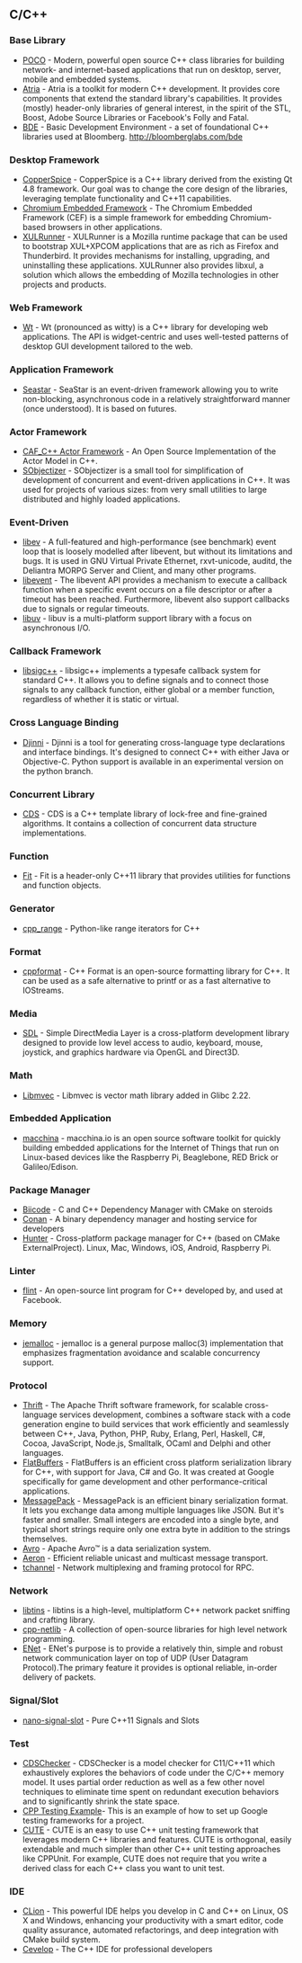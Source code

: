 ## C/C++

### Base Library
- [POCO](http://pocoproject.org/) - Modern, powerful open source C++ class libraries for building network- and internet-based applications that run on desktop, server, mobile and embedded systems.
- [Atria](http://abletonag.github.io/atria/) - Atria is a toolkit for modern C++ development. It provides core components that extend the standard library's capabilities. It provides (mostly) header-only libraries of general interest, in the spirit of the STL, Boost, Adobe Source Libraries or Facebook's Folly and Fatal.
- [BDE](https://github.com/bloomberg/bde) - Basic Development Environment - a set of foundational C++ libraries used at Bloomberg. http://bloomberglabs.com/bde

### Desktop Framework
- [CopperSpice](http://www.copperspice.com/) - CopperSpice is a C++ library derived from the existing Qt 4.8 framework. Our goal was to change the core design of the libraries, leveraging template functionality and C++11 capabilities.
- [Chromium Embedded Framework](https://bitbucket.org/chromiumembedded/cef) - The Chromium Embedded Framework (CEF) is a simple framework for embedding Chromium-based browsers in other applications.
- [XULRunner](https://developer.mozilla.org/en-US/docs/Mozilla/Projects/XULRunner) - XULRunner is a Mozilla runtime package that can be used to bootstrap XUL+XPCOM applications that are as rich as Firefox and Thunderbird. It provides mechanisms for installing, upgrading, and uninstalling these applications. XULRunner also provides libxul, a solution which allows the embedding of Mozilla technologies in other projects and products.

### Web Framework
- [Wt](http://www.webtoolkit.eu/wt) - Wt (pronounced as witty) is a C++ library for developing web applications. The API is widget-centric and uses well-tested patterns of desktop GUI development tailored to the web. 

### Application Framework
- [Seastar](https://github.com/scylladb/seastar) - SeaStar is an event-driven framework allowing you to write non-blocking, asynchronous code in a relatively straightforward manner (once understood). It is based on futures.

### Actor Framework
- [CAF_C++ Actor Framework](http://actor-framework.org/) - An Open Source Implementation  of the Actor Model in C++.
- [SObjectizer](http://sourceforge.net/projects/sobjectizer/) - SObjectizer is a small tool for simplification of development of concurrent and event-driven applications in C++. It was used for projects of various sizes: from very small utilities to large distributed and highly loaded applications.

### Event-Driven
- [libev](http://software.schmorp.de/pkg/libev.html) - A full-featured and high-performance (see benchmark) event loop that is loosely modelled after libevent, but without its limitations and bugs. It is used in GNU Virtual Private Ethernet, rxvt-unicode, auditd, the Deliantra MORPG Server and Client, and many other programs.
- [libevent](http://libevent.org/) - The libevent API provides a mechanism to execute a callback function when a specific event occurs on a file descriptor or after a timeout has been reached. Furthermore, libevent also support callbacks due to signals or regular timeouts.
- [libuv](http://libuv.org/) - libuv is a multi-platform support library with a focus on asynchronous I/O.

### Callback Framework
- [libsigc++](http://libsigc.sourceforge.net/) - libsigc++ implements a typesafe callback system for standard C++. It allows you to define signals and to connect those signals to any callback function, either global or a member function, regardless of whether it is static or virtual.

### Cross Language Binding
- [Djinni](https://github.com/dropbox/djinni) - Djinni is a tool for generating cross-language type declarations and interface bindings. It's designed to connect C++ with either Java or Objective-C. Python support is available in an experimental version on the python branch.

### Concurrent Library
- [CDS](http://libcds.sourceforge.net/) - CDS is a C++ template library of lock-free and fine-grained algorithms. It contains a collection of concurrent data structure implementations.

### Function
- [Fit](https://github.com/pfultz2/Fit) - Fit is a header-only C++11 library that provides utilities for functions and function objects.

### Generator
- [cpp_range](https://github.com/whoshuu/cpp_range) - Python-like range iterators for C++

### Format
- [cppformat](https://github.com/cppformat/cppformat) - C++ Format is an open-source formatting library for C++. It can be used as a safe alternative to printf or as a fast alternative to IOStreams.

### Media
- [SDL](http://www.libsdl.org/) - Simple DirectMedia Layer is a cross-platform development library designed to provide low level access to audio, keyboard, mouse, joystick, and graphics hardware via OpenGL and Direct3D.

### Math
- [Libmvec](https://sourceware.org/glibc/wiki/libmvec) - Libmvec is vector math library added in Glibc 2.22.

### Embedded Application
- [macchina](http://macchina.io/) - macchina.io is an open source software toolkit for quickly building embedded applications for the Internet of Things that run on Linux-based devices like the Raspberry Pi, Beaglebone, RED Brick or Galileo/Edison.

### Package Manager
- [Biicode](https://www.biicode.com/) - C and C++ Dependency Manager with CMake on steroids
- [Conan](https://github.com/conan-io/conan) - A binary dependency manager and hosting service for developers
- [Hunter](https://github.com/ruslo/hunter) - Cross-platform package manager for C++ (based on CMake ExternalProject). Linux, Mac, Windows, iOS, Android, Raspberry Pi.

### Linter
- [flint](https://github.com/facebook/flint) - An open-source lint program for C++ developed by, and used at Facebook.

### Memory
- [jemalloc](http://www.canonware.com/jemalloc/) - jemalloc is a general purpose malloc(3) implementation that emphasizes fragmentation avoidance and scalable concurrency support.

### Protocol
- [Thrift](https://thrift.apache.org/) - The Apache Thrift software framework, for scalable cross-language services development, combines a software stack with a code generation engine to build services that work efficiently and seamlessly between C++, Java, Python, PHP, Ruby, Erlang, Perl, Haskell, C#, Cocoa, JavaScript, Node.js, Smalltalk, OCaml and Delphi and other languages.
- [FlatBuffers](https://google.github.io/flatbuffers/) - FlatBuffers is an efficient cross platform serialization library for C++, with support for Java, C# and Go. It was created at Google specifically for game development and other performance-critical applications.
- [MessagePack](http://msgpack.org/) - MessagePack is an efficient binary serialization format. It lets you exchange data among multiple languages like JSON. But it's faster and smaller. Small integers are encoded into a single byte, and typical short strings require only one extra byte in addition to the strings themselves.
- [Avro](https://avro.apache.org/) - Apache Avro™ is a data serialization system.
- [Aeron](https://github.com/real-logic/Aeron) - Efficient reliable unicast and multicast message transport.
- [tchannel](https://github.com/uber/tchannel) - Network multiplexing and framing protocol for RPC.

### Network
- [libtins](http://libtins.github.io/) - libtins is a high-level, multiplatform C++ network packet sniffing and crafting library.
- [cpp-netlib](http://cpp-netlib.org/) - A collection of open-source libraries for high level network programming.
- [ENet](http://enet.bespin.org/) - ENet's purpose is to provide a relatively thin, simple and robust network communication layer on top of UDP (User Datagram Protocol).The primary feature it provides is optional reliable, in-order delivery of packets.

### Signal/Slot
- [nano-signal-slot](https://github.com/NoAvailableAlias/nano-signal-slot) - Pure C++11 Signals and Slots

### Test
- [CDSChecker](http://plrg.eecs.uci.edu/software_page/42-2/) - CDSChecker is a model checker for C11/C++11 which exhaustively explores the behaviors of code under the C/C++ memory model. It uses partial order reduction as well as a few other novel techniques to eliminate time spent on redundant execution behaviors and to significantly shrink the state space.
- [CPP Testing Example](https://github.com/spencewenski/cpp_testing_example)- This is an example of how to set up Google testing frameworks for a project.
- [CUTE](http://www.cute-test.com/) - CUTE is an easy to use C++ unit testing framework that leverages modern C++ libraries and features. CUTE is orthogonal, easily extendable and much simpler than other C++ unit testing approaches like CPPUnit. For example, CUTE does not require that you write a derived class for each C++ class you want to unit test.

### IDE
- [CLion](https://www.jetbrains.com/clion/) - This powerful IDE helps you develop in C and C++ on Linux, OS X and Windows, enhancing your productivity with a smart editor, code quality assurance, automated refactorings, and deep integration with CMake build system.
- [Cevelop](https://www.cevelop.com/) - The C++ IDE for professional developers
